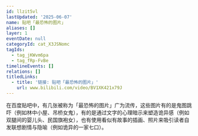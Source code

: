 ```yaml
---
id: llzit5vl
lastUpdated: '2025-06-07'
name: 贴吧「最恐怖的图片」
aliases: []
layer: 1
eventDate: null
categoryId: cat_X3JSNomc
tagIds:
  - tag_jKWvm6pa
  - tag_fRp-FvBe
timelineEvents: []
relations: []
titledLinks:
  - title: '链接: 贴吧「最恐怖的图片」'
    url: www.bilibili.com/video/BV1XK421x79J
---
```

在百度贴吧中，有几张被称为「最恐怖的图片」广为流传，这些图片有的是鬼图跳吓（例如林中小屋、吊桥女鬼），有的是通过文字的心理暗示来塑造诡异感（例如双腿间的婴儿头、民国旗袍女），也有使用看似有故事的插画、照片来吸引读者自发联想剧情与隐喻（例如诡异的一家七口）。
